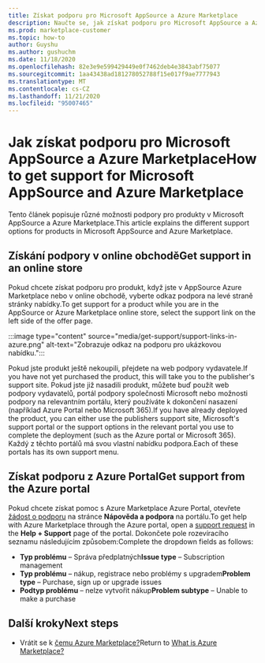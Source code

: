 ```yaml
---
title: Získat podporu pro Microsoft AppSource a Azure Marketplace
description: Naučte se, jak získat podporu pro Microsoft AppSource a Azure Marketplace.
ms.prod: marketplace-customer
ms.topic: how-to
author: Guyshu
ms.author: gushuchm
ms.date: 11/18/2020
ms.openlocfilehash: 82e3e9e599429449e0f7462deb4e3843abf75077
ms.sourcegitcommit: 1aa43438ad181278052788f15e017f9ae7777943
ms.translationtype: MT
ms.contentlocale: cs-CZ
ms.lasthandoff: 11/21/2020
ms.locfileid: "95007465"
---
```

# <a name="how-to-get-support-for-microsoft-appsource-and-azure-marketplace"></a><span data-ttu-id="18702-103">Jak získat podporu pro Microsoft AppSource a Azure Marketplace</span><span class="sxs-lookup"><span data-stu-id="18702-103">How to get support for Microsoft AppSource and Azure Marketplace</span></span>

<span data-ttu-id="18702-104">Tento článek popisuje různé možnosti podpory pro produkty v Microsoft AppSource a Azure Marketplace.</span><span class="sxs-lookup"><span data-stu-id="18702-104">This article explains the different support options for products in Microsoft AppSource and Azure Marketplace.</span></span> 

## <a name="get-support-in-an-online-store"></a><span data-ttu-id="18702-105">Získání podpory v online obchodě</span><span class="sxs-lookup"><span data-stu-id="18702-105">Get support in an online store</span></span>

<span data-ttu-id="18702-106">Pokud chcete získat podporu pro produkt, když jste v AppSource Azure Marketplace nebo v online obchodě, vyberte odkaz podpora na levé straně stránky nabídky.</span><span class="sxs-lookup"><span data-stu-id="18702-106">To get support for a product while you are in the AppSource or Azure Marketplace online store, select the support link on the left side of the offer page.</span></span> 

:::image type="content" source="media/get-support/support-links-in-azure.png" alt-text="Zobrazuje odkaz na podporu pro ukázkovou nabídku.":::

<span data-ttu-id="18702-108">Pokud jste produkt ještě nekoupili, přejdete na web podpory vydavatele.</span><span class="sxs-lookup"><span data-stu-id="18702-108">If you have not yet purchased the product, this will take you to the publisher's support site.</span></span> <span data-ttu-id="18702-109">Pokud jste již nasadili produkt, můžete buď použít web podpory vydavatelů, portál podpory společnosti Microsoft nebo možnosti podpory na relevantním portálu, který používáte k dokončení nasazení (například Azure Portal nebo Microsoft 365).</span><span class="sxs-lookup"><span data-stu-id="18702-109">If you have already deployed the product, you can either use the publishers support site,  Microsoft's support portal  or the support options in the relevant portal you use to complete the deployment (such as the Azure portal or Microsoft 365).</span></span> <span data-ttu-id="18702-110">Každý z těchto portálů má svou vlastní nabídku podpora.</span><span class="sxs-lookup"><span data-stu-id="18702-110">Each of these portals has its own support menu.</span></span>

## <a name="get-support-from-the-azure-portal"></a><span data-ttu-id="18702-111">Získat podporu z Azure Portal</span><span class="sxs-lookup"><span data-stu-id="18702-111">Get support from the Azure portal</span></span>

<span data-ttu-id="18702-112">Pokud chcete získat pomoc s Azure Marketplace Azure Portal, otevřete [žádost o podporu](https://portal.azure.com/#blade/Microsoft_Azure_Support/HelpAndSupportBlade/newsupportrequest) na stránce **Nápověda a podpora** na portálu.</span><span class="sxs-lookup"><span data-stu-id="18702-112">To get help with Azure Marketplace through the Azure portal, open a [support request](https://portal.azure.com/#blade/Microsoft_Azure_Support/HelpAndSupportBlade/newsupportrequest) in the **Help + Support** page of the portal.</span></span> <span data-ttu-id="18702-113">Dokončete pole rozevíracího seznamu následujícím způsobem:</span><span class="sxs-lookup"><span data-stu-id="18702-113">Complete the dropdown fields as follows:</span></span>

- <span data-ttu-id="18702-114">**Typ problému** – Správa předplatných</span><span class="sxs-lookup"><span data-stu-id="18702-114">**Issue type** – Subscription management</span></span>
- <span data-ttu-id="18702-115">**Typ problému** – nákup, registrace nebo problémy s upgradem</span><span class="sxs-lookup"><span data-stu-id="18702-115">**Problem type** – Purchase, sign up or upgrade issues</span></span>
- <span data-ttu-id="18702-116">**Podtyp problému** – nelze vytvořit nákup</span><span class="sxs-lookup"><span data-stu-id="18702-116">**Problem subtype** – Unable to make a purchase</span></span>

## <a name="next-steps"></a><span data-ttu-id="18702-117">Další kroky</span><span class="sxs-lookup"><span data-stu-id="18702-117">Next steps</span></span>

- <span data-ttu-id="18702-118">Vrátit se k [čemu Azure Marketplace?](azure-marketplace-overview.md)</span><span class="sxs-lookup"><span data-stu-id="18702-118">Return to [What is Azure Marketplace?](azure-marketplace-overview.md)</span></span>
